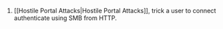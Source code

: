 
1. [[Hostile Portal Attacks|Hostile Portal Attacks]], trick a user to connect authenticate using SMB from HTTP. 

